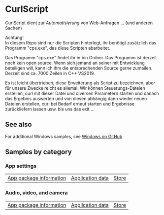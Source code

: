 # CurlScript

CurlScript dient zur *Automatisierung* von Web-Anfragen ... (und anderen Sachen)   

Achtung!  
In diesem Repo sind nur die Scripten hinterlegt, ihr benötigt zusätzlich das Programm "cps.exe", das diese Scripten abarbeitet. 

Das Programm "cps.exe" findet ihr in bin Ordner. Das Programm ist derzeit noch kein open source. Wenn sich jemand an seiner mit Entwicklung beteiligen will, kann ich ihm die entsprechenden Source gerne zumailen. Derzeit sind ca. 7000 Zeilen in C++ VS2019.  

Es ist leicht übertrieben, diese Erweiterung als Script zu bezeichnen, aber für unsere Zwecke reicht es allemal. Wir können Steuerungs-Dateien erstellen, curl mit dieser Datei und diversen Parametern starten und danach das Ergebnis auswerten und von diesen abhängig dann wieder neuen Dateien erstellen, curl bei Bedarf erneut starten und Ergebnisse zurückliefern lassen usw. bis uns das exit ...


## See also

For additional Windows samples, see [Windows on GitHub](http://microsoft.github.io/windows/). 

## Samples by category

### App settings

<table>
 <tr>
  <td><a href="Samples/Package">App package information</a></td>
  <td><a href="Samples/ApplicationData">Application data</a></td>
  <td><a href="Samples/Store">Store</a></td>
 </tr>
</table>

### Audio, video, and camera

<table>
 <tr>
  <td><a href="Samples/Package">App package information</a></td>
  <td><a href="Samples/ApplicationData">Application data</a></td>
  <td><a href="Samples/Store">Store</a></td>
 </tr>
</table>
